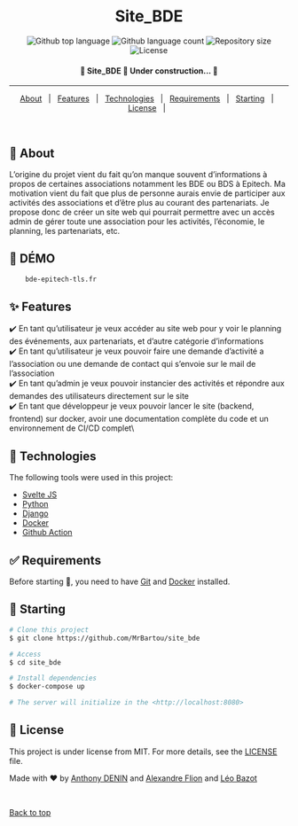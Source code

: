 <h1 align="center">Site_BDE</h1>

<p align="center">
    <img alt="Github top language" src="https://img.shields.io/github/languages/top/MrBartou/site_bde?color=56BEB8">
    <img alt="Github language count" src="https://img.shields.io/github/languages/count/MrBartou/site_bde?color=56BEB8">
    <img alt="Repository size" src="https://img.shields.io/github/repo-size/MrBartou/site_bde?color=56BEB8">
    <img alt="License" src="https://img.shields.io/github/license/MrBartou/site_bde?color=56BEB8">
</p>
<!-- Status -->

<h4 align="center">🚧  Site_BDE 🚀 Under construction...  🚧</h4>
<hr>

<p align="center">
    <a href="#dart-about">About</a> &#xa0; | &#xa0;
    <a href="#sparkles-features">Features</a> &#xa0; | &#xa0;
    <a href="#rocket-technologies">Technologies</a> &#xa0; | &#xa0;
    <a href="#white_check_mark-requirements">Requirements</a> &#xa0; | &#xa0;
    <a href="#checkered_flag-starting">Starting</a> &#xa0; | &#xa0;
    <a href="#memo-license">License</a> &#xa0; | &#xa0;
</p>

<br>

## :dart: About ##

L’origine du projet vient du fait qu’on manque souvent d’informations à propos de certaines associations notamment les BDE ou BDS à Epitech.
Ma motivation vient du fait que plus de personne aurais envie de participer aux activités des associations et d’être plus au courant des partenariats.
Je propose donc de créer un site web qui pourrait permettre avec un accès admin de gérer toute une association pour les activités, l’économie, le planning, les partenariats, etc.

## :dart: DÉMO ##

```bash
    bde-epitech-tls.fr
```

## :sparkles: Features ##

:heavy_check_mark: En tant qu’utilisateur je veux accéder au site web pour y voir le planning des événements, aux partenariats, et d’autre catégorie d’informations\
:heavy_check_mark: En tant qu’utilisateur je veux pouvoir faire une demande d’activité a l’association ou une demande de contact qui s’envoie sur le mail de l’association\
:heavy_check_mark: En tant qu’admin je veux pouvoir instancier des activités et répondre aux demandes des utilisateurs directement sur le site\
:heavy_check_mark: En tant que développeur je veux pouvoir lancer le site (backend, frontend) sur docker, avoir une documentation complète du code et un environnement de CI/CD complet\


## :rocket: Technologies ##

The following tools were used in this project:

- [Svelte JS](https://svelte.dev)
- [Python](https://www.python.org)
- [Django](https://www.djangoproject.com)
- [Docker](https://www.docker.com)
- [Github Action](https://github.com/features/actions)

## :white_check_mark: Requirements ##

Before starting :checkered_flag:, you need to have [Git](https://git-scm.com) and [Docker](https://www.docker.com) installed.

## :checkered_flag: Starting ##

```bash
# Clone this project
$ git clone https://github.com/MrBartou/site_bde

# Access
$ cd site_bde

# Install dependencies
$ docker-compose up

# The server will initialize in the <http://localhost:8080>
```

## :memo: License ##

This project is under license from MIT. For more details, see the [LICENSE](LICENSE.md) file.


Made with :heart: by <a href="https://github.com/MrBartou" target="_blank">Anthony DENIN</a> 
and <a href="https://github.com/huntears" target="_blank">Alexandre Flion</a> and 
<a href="https://github.com/Leo-Bazot" target="_blank">Léo Bazot</a>

&#xa0;

<a href="#top">Back to top</a>
